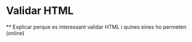 # Validar HTML

\*\* Explicar perque es interessant validar HTML i quines eines ho permeten \(online\)



